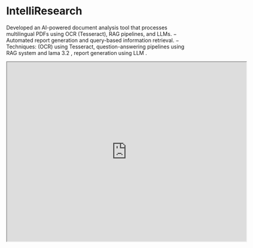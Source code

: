 # IntelliResearch
Developed an AI-powered document analysis tool that processes multilingual PDFs using OCR  (Tesseract), RAG pipelines, and LLMs.  − Automated report generation and query-based information retrieval.  − Techniques: (OCR) using Tesseract, question-answering pipelines using RAG system and lama 3.2 ,  report generation using LLM . 
<iframe src="https://drive.google.com/file/d/1relEJzb5GFxtIVp2kOb8oUDTchjdoyVV/preview" width="640" height="480" allow="autoplay"></iframe>

